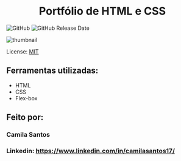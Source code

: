<h1 align="center"> Portfólio de HTML e CSS </h1>

![GitHub](https://img.shields.io/badge/license-MIT-blue)
![GitHub Release Date](https://img.shields.io/badge/last%20commit-today-blue)

![thumbnail](https://user-images.githubusercontent.com/39015235/221880324-04e1c0e6-bd95-452d-8c72-58260abfb059.png)


License: [MIT](License.txt)

## Ferramentas utilizadas:
* HTML
* CSS
* Flex-box

## Feito por:
### Camila Santos
### Linkedin: https://www.linkedin.com/in/camilasantos17/
